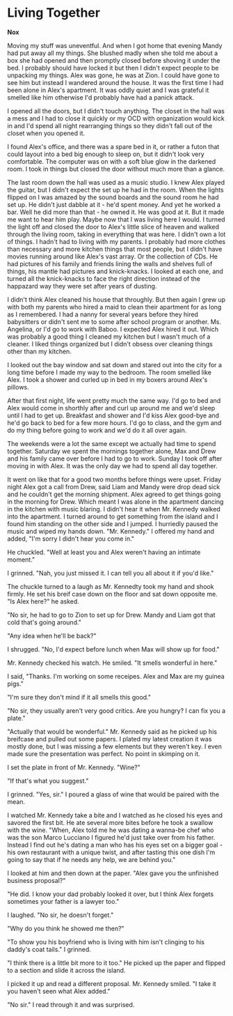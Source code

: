 # Living Together

**Nox**

Moving my stuff was uneventful.  And when I got home that evening Mandy had put away all my things.  She blushed madly when she told me about a box she had opened and then promptly closed before shoving it under the bed.  I probably should have locked it but then I didn't expect people to be unpacking my things.  Alex was gone, he was at Zion.  I could have gone to see him but instead I wandered around the house.  It was the first time I had been alone in Alex's apartment.  It was oddly quiet and I was grateful it smelled like him otherwise I'd probably have had a panick attack.

I opened all the doors, but I didn't touch anything.  The closet in the hall was a mess and I had to close it quickly or my OCD with organization would kick in and I'd spend all night rearranging things so they didn't fall out of the closet when you opened it.

I found Alex's office, and there was a spare bed in it, or rather a futon that could layout into a bed big enough to sleep on, but it didn't look very comfortable.  The computer was on with a soft blue glow in the darkened room.  I took in things but closed the door without much more than a glance.

The last room down the hall was used as a music studio.  I knew Alex played the guitar, but I didn't expect the set up he had in the room.  When the lights flipped on I was amazed by the sound boards and the sound room he had set up.  He didn't just dabble at it - he'd spent money.  And yet he worked a bar.  Well he did more than that - he owned it.  He was good at it.  But it made me want to hear him play.  Maybe now that I was living here I would.  I turned the light off and closed the door to Alex's little slice of heaven and walked through the living room, taking in everything that was here.  I didn't own a lot of things.  I hadn't had to living with my parents.  I probably had more clothes than necessary and more kitchen things that most people, but I didn't have movies running around like Alex's vast array.  Or the collection of CDs.  He had pictures of his family and friends lining the walls and shelves full of things, his mantle had pictures and knick-knacks.  I looked at each one, and turned all the knick-knacks to face the right direction instead of the happazard way they were set after years of dusting.

I didn't think Alex cleaned his house that throughly.  But then again I grew up with both my parents who hired a maid to clean their apartment for as long as I remembered.  I had a nanny for several years before they hired babysitters or didn't sent me to some after school program or another.  Ms. Angelina, or I'd go to work with Baboo.  I expected Alex hired it out.  Which was probably a good thing I cleaned my kitchen but I wasn't much of a cleaner.  I liked things organized but I didn't obsess over cleaning things other than my kitchen.

I looked out the bay window and sat down and stared out into the city for a long time before I made my way to the bedroom.  The room smelled like Alex.  I took a shower and curled up in bed in my boxers around Alex's pillows.

After that first night, life went pretty much the same way.  I'd go to bed and Alex would come in shorthly after and curl up around me and we'd sleep until I had to get up.  Breakfast and shower and I'd kiss Alex good-bye and he'd go back to bed for a few more hours.  I'd go to class, and the gym and do my thing before going to work and we'd do it all over again.

The weekends were a lot the same except we actually had time to spend together.  Saturday we spent the mornings together alone, Max and Drew and his family came over before I had to go to work.  Sunday I took off after moving in with Alex.  It was the only day we had to spend all day together.

It went on like that for a good two months before things were upset.  Friday night Alex got a call from Drew, said Liam and Mandy were drop dead sick and he couldn't get the morning shipment.  Alex agreed to get things going in the morning for Drew.  Which meant I was alone in the apartment dancing in the kitchen with music blaring.  I didn't hear it when Mr. Kennedy walked into the apartment.  I turned around to get something from the island and I found him standing on the other side and I jumped.  I hurriedly paused the music and wiped my hands down.  "Mr. Kennedy."  I offered my hand and added, "I'm sorry I didn't hear you come in."

He chuckled.  "Well at least you and Alex weren't having an intimate moment."

I grinned.  "Nah, you just missed it.  I can tell you all about it if you'd like."

The chuckle turned to a laugh as Mr. Kennedty took my hand and shook firmly.  He set his breif case down on the floor and sat down opposite me.  "Is Alex here?"  he asked.

"No sir, he had to go to Zion to set up for Drew.  Mandy and Liam got that cold that's going around."

"Any idea when he'll be back?"

I shrugged.  "No, I'd expect before lunch when Max will show up for food."

Mr. Kennedy checked his watch.  He smiled.  "It smells wonderful in here."

I said, "Thanks.  I'm working on some receipes.  Alex and Max are my guinea pigs."

"I'm sure they don't mind if it all smells this good."

"No sir, they usually aren't very good critics.  Are you hungry?  I can fix you a plate."

"Actually that would be wonderful."  Mr. Kennedy said as he picked up his breifcase and pulled out some papers.  I plated my latest creation it was mostly done, but I was missing a few elements but they weren't key.  I even made sure the presentation was perfect.  No point in skimping on it.

I set the plate in front of Mr. Kennedy.  "Wine?"

"If that's what you suggest."

I grinned.  "Yes, sir."  I poured a glass of wine that would be paired with the mean.

I watched Mr. Kennedy take a bite and I watched as he closed his eyes and savored the first bit.  He ate several more bites before he took a swallow with the wine.  "When, Alex told me he was dating a wanna-be chef who was the son Marco Lucciano I figured he'd just take over from his father.  Instead I find out he's dating a man who has his eyes set on a bigger goal - his own restaurant with a unique twist, and after tasting this one dish I'm going to say that if he needs any help, we are behind you."

I looked at him and then down at the paper.  "Alex gave you the unfinished business proposal?"

"He did.  I know your dad probably looked it over, but I think Alex forgets sometimes your father is a lawyer too."

I laughed.  "No sir, he doesn't forget."

"Why do you think he showed me then?"

"To show you his boyfriend who is living with him isn't clinging to his daddy's coat tails."   I grinned.

"I think there is a little bit more to it too."  He picked up the paper and flipped to a section and slide it across the island.

I picked it up and read a different proposal. Mr. Kennedy smiled.  "I take it you haven't seen what Alex added."

"No sir." I read through it and was surprised.

